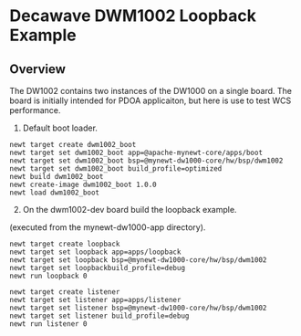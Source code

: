 <!--
#
# Licensed to the Apache Software Foundation (ASF) under one
# or more contributor license agreements.  See the NOTICE file
# distributed with this work for additional information
# regarding copyright ownership.  The ASF licenses this file
# to you under the Apache License, Version 2.0 (the
# "License"); you may not use this file except in compliance
# with the License.  You may obtain a copy of the License at
#
# http://www.apache.org/licenses/LICENSE-2.0
#
# Unless required by applicable law or agreed to in writing,
# software distributed under the License is distributed on an
# "AS IS" BASIS, WITHOUT WARRANTIES OR CONDITIONS OF ANY
#  KIND, either express or implied.  See the License for the
# specific language governing permissions and limitations
# under the License.
#
-->

# Decawave DWM1002 Loopback Example 

## Overview
The DW1002 contains two instances of the DW1000 on a single board. The board is initially intended for PDOA applicaiton, but here is use to test WCS performance. 

1. Default boot loader.

```no-highlight
newt target create dwm1002_boot
newt target set dwm1002_boot app=@apache-mynewt-core/apps/boot
newt target set dwm1002_boot bsp=@mynewt-dw1000-core/hw/bsp/dwm1002
newt target set dwm1002_boot build_profile=optimized 
newt build dwm1002_boot
newt create-image dwm1002_boot 1.0.0
newt load dwm1002_boot

```

2. On the dwm1002-dev board build the loopback example.

(executed from the mynewt-dw1000-app directory).

```no-highlight
newt target create loopback
newt target set loopback app=apps/loopback
newt target set loopback bsp=@mynewt-dw1000-core/hw/bsp/dwm1002
newt target set loopbackbuild_profile=debug 
newt run loopback 0

newt target create listener
newt target set listener app=apps/listener
newt target set listener bsp=@mynewt-dw1000-core/hw/bsp/dwm1002
newt target set listener build_profile=debug 
newt run listener 0

```


